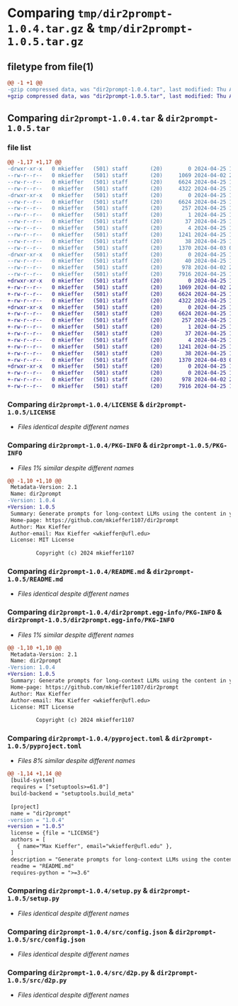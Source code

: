 # Comparing `tmp/dir2prompt-1.0.4.tar.gz` & `tmp/dir2prompt-1.0.5.tar.gz`

## filetype from file(1)

```diff
@@ -1 +1 @@
-gzip compressed data, was "dir2prompt-1.0.4.tar", last modified: Thu Apr 25 16:41:51 2024, max compression
+gzip compressed data, was "dir2prompt-1.0.5.tar", last modified: Thu Apr 25 16:44:53 2024, max compression
```

## Comparing `dir2prompt-1.0.4.tar` & `dir2prompt-1.0.5.tar`

### file list

```diff
@@ -1,17 +1,17 @@
-drwxr-xr-x   0 mkieffer   (501) staff       (20)        0 2024-04-25 16:41:51.109622 dir2prompt-1.0.4/
--rw-r--r--   0 mkieffer   (501) staff       (20)     1069 2024-04-02 23:08:45.000000 dir2prompt-1.0.4/LICENSE
--rw-r--r--   0 mkieffer   (501) staff       (20)     6624 2024-04-25 16:41:51.109409 dir2prompt-1.0.4/PKG-INFO
--rw-r--r--   0 mkieffer   (501) staff       (20)     4322 2024-04-25 15:53:20.000000 dir2prompt-1.0.4/README.md
-drwxr-xr-x   0 mkieffer   (501) staff       (20)        0 2024-04-25 16:41:51.109151 dir2prompt-1.0.4/dir2prompt.egg-info/
--rw-r--r--   0 mkieffer   (501) staff       (20)     6624 2024-04-25 16:41:51.000000 dir2prompt-1.0.4/dir2prompt.egg-info/PKG-INFO
--rw-r--r--   0 mkieffer   (501) staff       (20)      257 2024-04-25 16:41:51.000000 dir2prompt-1.0.4/dir2prompt.egg-info/SOURCES.txt
--rw-r--r--   0 mkieffer   (501) staff       (20)        1 2024-04-25 16:41:51.000000 dir2prompt-1.0.4/dir2prompt.egg-info/dependency_links.txt
--rw-r--r--   0 mkieffer   (501) staff       (20)       37 2024-04-25 16:41:51.000000 dir2prompt-1.0.4/dir2prompt.egg-info/entry_points.txt
--rw-r--r--   0 mkieffer   (501) staff       (20)        4 2024-04-25 16:41:51.000000 dir2prompt-1.0.4/dir2prompt.egg-info/top_level.txt
--rw-r--r--   0 mkieffer   (501) staff       (20)     1241 2024-04-25 16:41:44.000000 dir2prompt-1.0.4/pyproject.toml
--rw-r--r--   0 mkieffer   (501) staff       (20)       38 2024-04-25 16:41:51.109690 dir2prompt-1.0.4/setup.cfg
--rw-r--r--   0 mkieffer   (501) staff       (20)     1370 2024-04-03 04:12:15.000000 dir2prompt-1.0.4/setup.py
-drwxr-xr-x   0 mkieffer   (501) staff       (20)        0 2024-04-25 16:41:51.108928 dir2prompt-1.0.4/src/
--rw-r--r--   0 mkieffer   (501) staff       (20)       40 2024-04-25 14:40:29.000000 dir2prompt-1.0.4/src/__init__.py
--rw-r--r--   0 mkieffer   (501) staff       (20)      978 2024-04-02 23:57:47.000000 dir2prompt-1.0.4/src/config.json
--rw-r--r--   0 mkieffer   (501) staff       (20)     7916 2024-04-25 16:39:29.000000 dir2prompt-1.0.4/src/d2p.py
+drwxr-xr-x   0 mkieffer   (501) staff       (20)        0 2024-04-25 16:44:53.260195 dir2prompt-1.0.5/
+-rw-r--r--   0 mkieffer   (501) staff       (20)     1069 2024-04-02 23:08:45.000000 dir2prompt-1.0.5/LICENSE
+-rw-r--r--   0 mkieffer   (501) staff       (20)     6624 2024-04-25 16:44:53.259993 dir2prompt-1.0.5/PKG-INFO
+-rw-r--r--   0 mkieffer   (501) staff       (20)     4322 2024-04-25 15:53:20.000000 dir2prompt-1.0.5/README.md
+drwxr-xr-x   0 mkieffer   (501) staff       (20)        0 2024-04-25 16:44:53.259743 dir2prompt-1.0.5/dir2prompt.egg-info/
+-rw-r--r--   0 mkieffer   (501) staff       (20)     6624 2024-04-25 16:44:53.000000 dir2prompt-1.0.5/dir2prompt.egg-info/PKG-INFO
+-rw-r--r--   0 mkieffer   (501) staff       (20)      257 2024-04-25 16:44:53.000000 dir2prompt-1.0.5/dir2prompt.egg-info/SOURCES.txt
+-rw-r--r--   0 mkieffer   (501) staff       (20)        1 2024-04-25 16:44:53.000000 dir2prompt-1.0.5/dir2prompt.egg-info/dependency_links.txt
+-rw-r--r--   0 mkieffer   (501) staff       (20)       37 2024-04-25 16:44:53.000000 dir2prompt-1.0.5/dir2prompt.egg-info/entry_points.txt
+-rw-r--r--   0 mkieffer   (501) staff       (20)        4 2024-04-25 16:44:53.000000 dir2prompt-1.0.5/dir2prompt.egg-info/top_level.txt
+-rw-r--r--   0 mkieffer   (501) staff       (20)     1241 2024-04-25 16:44:48.000000 dir2prompt-1.0.5/pyproject.toml
+-rw-r--r--   0 mkieffer   (501) staff       (20)       38 2024-04-25 16:44:53.260249 dir2prompt-1.0.5/setup.cfg
+-rw-r--r--   0 mkieffer   (501) staff       (20)     1370 2024-04-03 04:12:15.000000 dir2prompt-1.0.5/setup.py
+drwxr-xr-x   0 mkieffer   (501) staff       (20)        0 2024-04-25 16:44:53.259542 dir2prompt-1.0.5/src/
+-rw-r--r--   0 mkieffer   (501) staff       (20)        0 2024-04-25 16:44:25.000000 dir2prompt-1.0.5/src/__init__.py
+-rw-r--r--   0 mkieffer   (501) staff       (20)      978 2024-04-02 23:57:47.000000 dir2prompt-1.0.5/src/config.json
+-rw-r--r--   0 mkieffer   (501) staff       (20)     7916 2024-04-25 16:39:29.000000 dir2prompt-1.0.5/src/d2p.py
```

### Comparing `dir2prompt-1.0.4/LICENSE` & `dir2prompt-1.0.5/LICENSE`

 * *Files identical despite different names*

### Comparing `dir2prompt-1.0.4/PKG-INFO` & `dir2prompt-1.0.5/PKG-INFO`

 * *Files 1% similar despite different names*

```diff
@@ -1,10 +1,10 @@
 Metadata-Version: 2.1
 Name: dir2prompt
-Version: 1.0.4
+Version: 1.0.5
 Summary: Generate prompts for long-context LLMs using the content in your directory
 Home-page: https://github.com/mkieffer1107/dir2prompt
 Author: Max Kieffer
 Author-email: Max Kieffer <wkieffer@ufl.edu>
 License: MIT License
         
         Copyright (c) 2024 mkieffer1107
```

### Comparing `dir2prompt-1.0.4/README.md` & `dir2prompt-1.0.5/README.md`

 * *Files identical despite different names*

### Comparing `dir2prompt-1.0.4/dir2prompt.egg-info/PKG-INFO` & `dir2prompt-1.0.5/dir2prompt.egg-info/PKG-INFO`

 * *Files 1% similar despite different names*

```diff
@@ -1,10 +1,10 @@
 Metadata-Version: 2.1
 Name: dir2prompt
-Version: 1.0.4
+Version: 1.0.5
 Summary: Generate prompts for long-context LLMs using the content in your directory
 Home-page: https://github.com/mkieffer1107/dir2prompt
 Author: Max Kieffer
 Author-email: Max Kieffer <wkieffer@ufl.edu>
 License: MIT License
         
         Copyright (c) 2024 mkieffer1107
```

### Comparing `dir2prompt-1.0.4/pyproject.toml` & `dir2prompt-1.0.5/pyproject.toml`

 * *Files 8% similar despite different names*

```diff
@@ -1,14 +1,14 @@
 [build-system]
 requires = ["setuptools>=61.0"]
 build-backend = "setuptools.build_meta"
 
 [project]
 name = "dir2prompt"
-version = "1.0.4"
+version = "1.0.5"
 license = {file = "LICENSE"}
 authors = [
   { name="Max Kieffer", email="wkieffer@ufl.edu" },
 ]
 description = "Generate prompts for long-context LLMs using the content in your directory"
 readme = "README.md"
 requires-python = ">=3.6"
```

### Comparing `dir2prompt-1.0.4/setup.py` & `dir2prompt-1.0.5/setup.py`

 * *Files identical despite different names*

### Comparing `dir2prompt-1.0.4/src/config.json` & `dir2prompt-1.0.5/src/config.json`

 * *Files identical despite different names*

### Comparing `dir2prompt-1.0.4/src/d2p.py` & `dir2prompt-1.0.5/src/d2p.py`

 * *Files identical despite different names*

